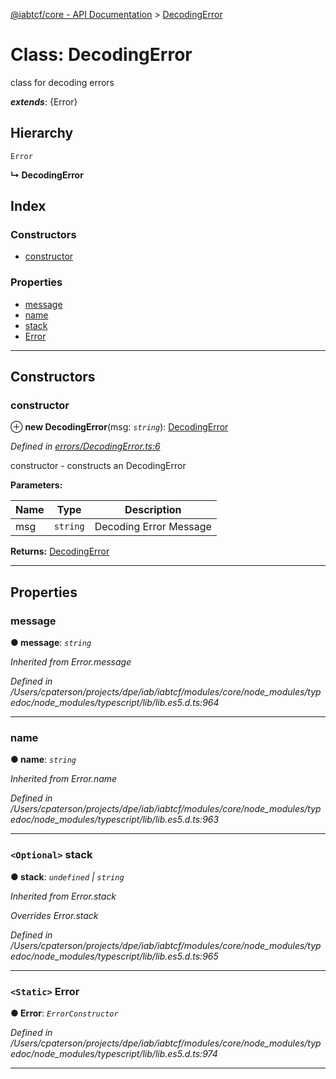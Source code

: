 [@iabtcf/core - API Documentation](../README.md) > [DecodingError](../classes/decodingerror.md)

# Class: DecodingError

class for decoding errors

*__extends__*: {Error}

## Hierarchy

 `Error`

**↳ DecodingError**

## Index

### Constructors

* [constructor](decodingerror.md#constructor)

### Properties

* [message](decodingerror.md#message)
* [name](decodingerror.md#name)
* [stack](decodingerror.md#stack)
* [Error](decodingerror.md#error)

---

## Constructors

<a id="constructor"></a>

###  constructor

⊕ **new DecodingError**(msg: *`string`*): [DecodingError](decodingerror.md)

*Defined in [errors/DecodingError.ts:6](https://github.com/chrispaterson/iabtcf-es/blob/3c9246f/modules/core/src/errors/DecodingError.ts#L6)*

constructor - constructs an DecodingError

**Parameters:**

| Name | Type | Description |
| ------ | ------ | ------ |
| msg | `string` |  Decoding Error Message |

**Returns:** [DecodingError](decodingerror.md)

___

## Properties

<a id="message"></a>

###  message

**● message**: *`string`*

*Inherited from Error.message*

*Defined in /Users/cpaterson/projects/dpe/iab/iabtcf/modules/core/node_modules/typedoc/node_modules/typescript/lib/lib.es5.d.ts:964*

___
<a id="name"></a>

###  name

**● name**: *`string`*

*Inherited from Error.name*

*Defined in /Users/cpaterson/projects/dpe/iab/iabtcf/modules/core/node_modules/typedoc/node_modules/typescript/lib/lib.es5.d.ts:963*

___
<a id="stack"></a>

### `<Optional>` stack

**● stack**: *`undefined` \| `string`*

*Inherited from Error.stack*

*Overrides Error.stack*

*Defined in /Users/cpaterson/projects/dpe/iab/iabtcf/modules/core/node_modules/typedoc/node_modules/typescript/lib/lib.es5.d.ts:965*

___
<a id="error"></a>

### `<Static>` Error

**● Error**: *`ErrorConstructor`*

*Defined in /Users/cpaterson/projects/dpe/iab/iabtcf/modules/core/node_modules/typedoc/node_modules/typescript/lib/lib.es5.d.ts:974*

___

